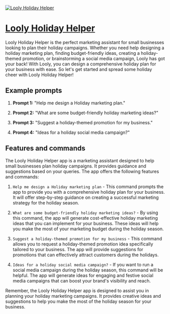 [![Looly Holiday Helper](https://files.oaiusercontent.com/file-CeGemrznn5eg0ChpBOianek5?se=2123-10-17T17%3A11%3A30Z&sp=r&sv=2021-08-06&sr=b&rscc=max-age%3D31536000%2C%20immutable&rscd=attachment%3B%20filename%3Df5482a64-803e-41cb-9d76-a5d85603493d.png&sig=vw0frBBcC%2BAeCN7Fvs%2BbJ7v8SmSGI9hIgWhr5/cOD1w%3D)](https://chat.openai.com/g/g-7qpE5hvFX-looly-holiday-helper)

# [Looly Holiday Helper](https://chat.openai.com/g/g-7qpE5hvFX-looly-holiday-helper)

Looly Holiday Helper is the perfect marketing assistant for small businesses looking to plan their holiday campaigns. Whether you need help designing a holiday marketing plan, finding budget-friendly ideas, creating a holiday-themed promotion, or brainstorming a social media campaign, Looly has got your back! With Looly, you can design a comprehensive holiday plan for your business with ease. So let's get started and spread some holiday cheer with Looly Holiday Helper!

## Example prompts

1. **Prompt 1:** "Help me design a Holiday marketing plan."

2. **Prompt 2:** "What are some budget-friendly holiday marketing ideas?"

3. **Prompt 3:** "Suggest a holiday-themed promotion for my business."

4. **Prompt 4:** "Ideas for a holiday social media campaign?"

## Features and commands
The Looly Holiday Helper app is a marketing assistant designed to help small businesses plan holiday campaigns. It provides guidance and suggestions based on your queries. The app offers the following features and commands:

1. `Help me design a Holiday marketing plan` - This command prompts the app to provide you with a comprehensive holiday plan for your business. It will offer step-by-step guidance on creating a successful marketing strategy for the holiday season.

2. `What are some budget-friendly holiday marketing ideas?` - By using this command, the app will generate cost-effective holiday marketing ideas that you can implement for your business. These ideas will help you make the most of your marketing budget during the holiday season.

3. `Suggest a holiday-themed promotion for my business` - This command allows you to request a holiday-themed promotion idea specifically tailored to your business. The app will provide suggestions for promotions that can effectively attract customers during the holidays.

4. `Ideas for a holiday social media campaign?` - If you want to run a social media campaign during the holiday season, this command will be helpful. The app will generate ideas for engaging and festive social media campaigns that can boost your brand's visibility and reach.

Remember, the Looly Holiday Helper app is designed to assist you in planning your holiday marketing campaigns. It provides creative ideas and suggestions to help you make the most of the holiday season for your business.